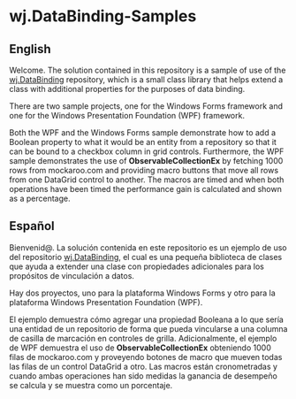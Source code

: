 # wj.DataBinding-Samples

## English

Welcome.  The solution contained in this repository is a sample of use of the [wj.DataBinding](https://github.com/webJose/wj.DataBinding) repository, which is a small class library that helps extend a class with additional properties for the purposes of data binding.

There are two sample projects, one for the Windows Forms framework and one for the Windows Presentation Foundation (WPF) framework.

Both the WPF and the Windows Forms sample demonstrate how to add a Boolean property to what it would be an entity from a repository so that it can be bound to a checkbox column in grid controls.  Furthermore, the WPF sample demonstrates the use of **ObservableCollectionEx** by fetching 1000 rows from mockaroo.com and providing macro buttons that move all rows from one DataGrid control to another.  The macros are timed and when both operations have been timed the performance gain is calculated and shown as a percentage.

## Español

Bienvenid@.  La solución contenida en este repositorio es un ejemplo de uso del repositorio [wj.DataBinding](https://github.com/webJose/wj.DataBinding), el cual es una pequeña biblioteca de clases que ayuda a extender una clase con propiedades adicionales para los propósitos de vinculación a datos.

Hay dos proyectos, uno para la plataforma Windows Forms y otro para la plataforma Windows Presentation Foundation (WPF).

El ejemplo demuestra cómo agregar una propiedad Booleana a lo que sería una entidad de un repositorio de forma que pueda vincularse a una columna de casilla de marcación en controles de grilla.  Adicionalmente, el ejemplo de WPF demuestra el uso de **ObservableCollectionEx** obteniendo 1000 filas de mockaroo.com y proveyendo botones de macro que mueven todas las filas de un control DataGrid a otro.  Las macros están cronometradas y cuando ambas operaciones han sido medidas la ganancia de desempeño se calcula y se muestra como un porcentaje.
